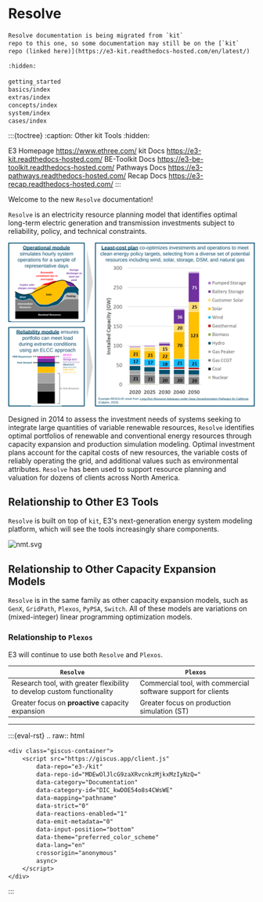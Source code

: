 <!---
Resolve documentation master file, created by
sphinx-quickstart on Sun Feb 14 15:12:03 2021.
You can adapt this file completely to your liking, but it should at least
contain the root `toctree` directive.
-->
# Resolve

```{note}
Resolve documentation is being migrated from `kit`
repo to this one, so some documentation may still be on the [`kit` repo (linked here)](https://e3-kit.readthedocs-hosted.com/en/latest/)
```

```{toctree}
:hidden:

getting_started
basics/index
extras/index
concepts/index
system/index
cases/index
```

:::{toctree}
:caption: Other kit Tools
:hidden:

E3 Homepage <https://www.ethree.com/>
kit Docs <https://e3-kit.readthedocs-hosted.com/>
BE-Toolkit Docs <https://e3-be-toolkit.readthedocs-hosted.com/>
Pathways Docs <https://e3-pathways.readthedocs-hosted.com/>
Recap Docs <https://e3-recap.readthedocs-hosted.com/>
:::

Welcome to the new `Resolve` documentation! 

`Resolve` is an electricity resource planning model that identifies optimal long-term electric generation and transmission 
investments subject to reliability, policy, and technical constraints. 

![resolve-baseball-card.png](_images/resolve-baseball-card.svg)

Designed in 2014 to assess the investment needs of systems seeking to integrate large quantities of variable renewable 
resources, `Resolve` identifies optimal portfolios of renewable and conventional energy resources through capacity 
expansion and production simulation modeling. Optimal investment plans account for the capital costs of new resources, 
the variable costs of reliably operating the grid, and additional values such as environmental attributes. 
`Resolve` has been used to support resource planning and valuation for dozens of clients across North America.

## Relationship to Other E3 Tools

`Resolve` is built on top of `kit`, E3's next-generation energy system modeling platform, which will 
see the tools increasingly share components.

![nmt.svg](./_images/nmt.svg)


## Relationship to Other Capacity Expansion Models

`Resolve` is in the same family as other capacity expansion models, such as `GenX`, `GridPath`, `Plexos`, `PyPSA`, `Switch`. 
All of these models are variations on (mixed-integer) linear programming optimization models. 

### Relationship to `Plexos`

E3 will continue to use both `Resolve` and `Plexos`. 

| **`Resolve`**                                                           | **`Plexos`**                                                  |
|-------------------------------------------------------------------------|---------------------------------------------------------------|
| Research tool, with greater flexibility to develop custom functionality | Commercial tool, with commercial software support for clients |
| Greater focus on **proactive** capacity expansion                       | Greater focus on production simulation (ST)                   |


---
:::{eval-rst}
.. raw:: html

    <div class="giscus-container">
        <script src="https://giscus.app/client.js"
            data-repo="e3-/kit"
            data-repo-id="MDEwOlJlcG9zaXRvcnkzMjkxMzIyNzQ="
            data-category="Documentation"
            data-category-id="DIC_kwDOE54o8s4CWsWE"
            data-mapping="pathname"
            data-strict="0"
            data-reactions-enabled="1"
            data-emit-metadata="0"
            data-input-position="bottom"
            data-theme="preferred_color_scheme"
            data-lang="en"
            crossorigin="anonymous"
            async>
        </script>
    </div>

:::